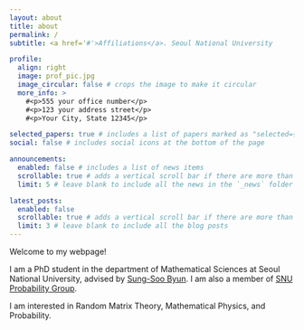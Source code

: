 ```yaml
---
layout: about
title: about
permalink: /
subtitle: <a href='#'>Affiliations</a>. Seoul National University

profile:
  align: right
  image: prof_pic.jpg
  image_circular: false # crops the image to make it circular
  more_info: >
    #<p>555 your office number</p>
    #<p>123 your address street</p>
    #<p>Your City, State 12345</p>

selected_papers: true # includes a list of papers marked as "selected={true}"
social: false # includes social icons at the bottom of the page

announcements:
  enabled: false # includes a list of news items
  scrollable: true # adds a vertical scroll bar if there are more than 3 news items
  limit: 5 # leave blank to include all the news in the `_news` folder

latest_posts:
  enabled: false
  scrollable: true # adds a vertical scroll bar if there are more than 3 new posts items
  limit: 3 # leave blank to include all the blog posts
---
```


Welcome to my webpage!

I am a PhD student in the department of Mathematical Sciences at Seoul National University, advised by [Sung-Soo Byun](https://sites.google.com/view/sungsoobyun/welcome). I am also a member of [SNU Probability Group](https://sites.google.com/view/snuprob/).

I am interested in Random Matrix Theory, Mathematical Physics, and Probability.
